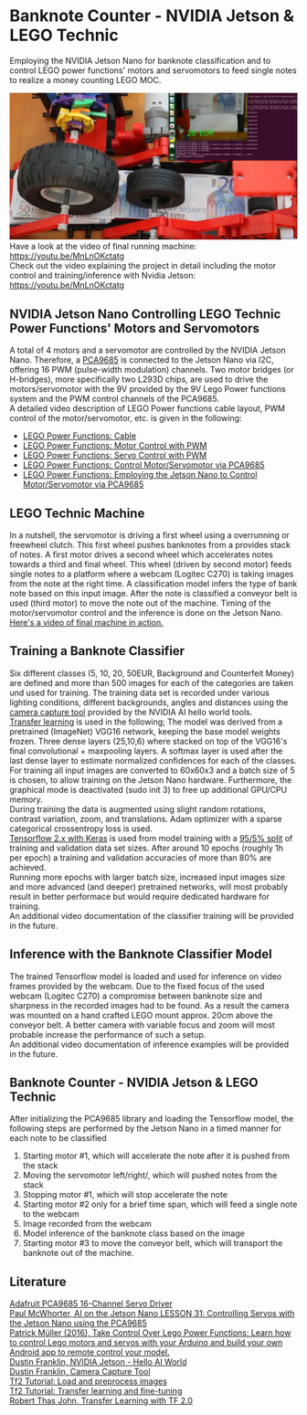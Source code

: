 # Banknote Counter - NVIDIA Jetson & LEGO Technic 
Employing the NVIDIA Jetson Nano for banknote classification and to control LEGO power functions' motors and servomotors to feed single notes to realize a money counting LEGO MOC.

[<img src="./readme_images/MachineRun.JPG">](https://youtu.be/MnLnOKctatg)
Have a look at the video of final running machine: https://youtu.be/MnLnOKctatg <br>
Check out the video explaining the project in detail including the motor control and training/inference with Nvidia Jetson: https://youtu.be/MnLnOKctatg


## NVIDIA Jetson Nano Controlling LEGO Technic Power Functions' Motors and Servomotors
A total of 4 motors and a servomotor are controlled by the NVIDIA Jetson Nano. Therefore, a [PCA9685](https://learn.adafruit.com/16-channel-pwm-servo-driver?view=all) is connected to the Jetson Nano via I2C, offering 16 PWM (pulse-width modulation) channels. Two motor bridges (or H-bridges), more specifically two L293D chips, are used to drive the motors/servomotor with the 9V provided by the 9V Lego Power functions system and the PWM control channels of the PCA9685. <br>
A detailed video description of LEGO Power functions cable layout, PWM control of the motor/servomotor, etc. is given in the following:
- [LEGO Power Functions: Cable](https://youtu.be/tz1G_6vbO7Q)
- [LEGO Power Functions: Motor Control with PWM](https://youtu.be/gAPn_Jquxaw)
- [LEGO Power Functions: Servo Control with PWM](https://youtu.be/go4wQMvq7KU)
- [LEGO Power Functions: Control Motor/Servomotor via PCA9685](https://youtu.be/trT_Crm-CWE)
- [LEGO Power Functions: Employing the Jetson Nano to Control Motor/Servomotor via PCA9685](https://youtu.be/D2gSvXo0qT8)

## LEGO Technic Machine
In a nutshell, the servomotor is driving a first wheel using a overrunning or freewheel clutch. This first wheel pushes banknotes from a provides stack of notes. A first motor drives a second wheel which accelerates notes towards a third and final wheel. This wheel (driven by second motor) feeds single notes to a platform where a webcam (Logitec C270) is taking images from the note at the right time. A classification model infers the type of bank note based on this input image. After the note is classified a conveyor belt is used (third motor) to move the note out of the machine. Timing of the motor/servomotor control and the inference is done on the Jetson Nano. [Here's a video of final machine in action.](https://youtu.be/MnLnOKctatg)

## Training a Banknote Classifier
Six different classes (5, 10, 20, 50EUR, Background and Counterfeit Money) are defined and more than 500 images for each of the categories are taken und used for training. 
The training data set is recorded under various lighting conditions, different backgrounds, angles and distances using the [camera capture tool](https://github.com/dusty-nv/jetson-inference/blob/master/docs/pytorch-collect.md) provided by the NVIDIA AI hello world tools. <br>
[Transfer learning](https://towardsdatascience.com/transfer-learning-with-tf-2-0-ff960901046d) is used in the following; 
The model was derived from a pretrained (ImageNet) VGG16 network, keeping the base model weights frozen.
Three dense layers (25,10,6) where stacked on top of the VGG16's final convolutional + maxpooling layers. 
A softmax layer is used after the last dense layer to estimate normalized confidences for each of the classes. <br>
For training all input images are converted to 60x60x3 and a batch size of 5 is chosen, to allow training on the Jetson Nano hardware. Furthermore, the graphical mode is deactivated (sudo init 3) to free up additional GPU/CPU memory. <br>
During training the data is augmented using slight random rotations, contrast variation, zoom, and translations. Adam optimizer with a sparse categorical crossentropy loss is used.<br> 
[Tensorflow 2.x with Keras](https://www.tensorflow.org/tutorials/images/transfer_learning) is used from model training with a [95/5% split](https://www.tensorflow.org/tutorials/load_data/images) of training and validation data set sizes. 
After around 10 epochs (roughly 1h per epoch) a training and validation accuracies of more than 80% are achieved. <br>
Running more epochs with larger batch size, increased input images size and more advanced (and deeper) pretrained networks, will most probably result in better performace but would require dedicated hardware for training. <br>
An additional video documentation of the classifier training will be provided in the future. 

## Inference with the Banknote Classifier Model
The trained Tensorflow model is loaded and used for inference on video frames provided by the webcam. Due to the fixed focus of the used webcam (Logitec C270) a compromise between banknote size and sharpness in the recorded images had to be found. As a result the camera was mounted on a hand crafted LEGO mount approx. 20cm above the conveyor belt. A better camera with variable focus and zoom will most probable increase the performance of such a setup.<br>
An additional video documentation of inference examples will be provided in the future. 

## Banknote Counter - NVIDIA Jetson & LEGO Technic 
After initializing the PCA9685 library and loading the Tensorflow model, the following steps are performed by the Jetson Nano in a timed manner for each note to be classified
1) Starting motor #1, which will accelerate the note after it is pushed from the stack
2) Moving the servomotor left/right/, which will pushed notes from the stack 
3) Stopping motor #1, which will stop accelerate the note
4) Starting motor #2 only for a brief time span, which will feed a single note to the webcam
5) Image recorded from the webcam
6) Model inference of the banknote class based on the image 
7) Starting motor #3 to move the conveyor belt, which will transport the banknote out of the machine. 

## Literature
[Adafruit PCA9685 16-Channel Servo Driver](https://learn.adafruit.com/16-channel-pwm-servo-driver?view=all)<br>
[Paul McWhorter, AI on the Jetson Nano LESSON 31: Controlling Servos with the Jetson Nano using the PCA9685](https://youtu.be/8YKAtpPSEOk)<br>
[Patrick Müller (2016), Take Control Over Lego Power Functions: Learn how to control Lego motors and servos with your Arduino and build your own Android app to remote control your model.](https://create.arduino.cc/projecthub/Notthemarsian/take-control-over-lego-power-functions-ee0bfa)<br>
[Dustin Franklin, NVIDIA Jetson - Hello AI World](https://github.com/dusty-nv/jetson-inference)<br>
[Dustin Franklin, Camera Capture Tool](https://github.com/dusty-nv/jetson-inference/blob/master/docs/pytorch-collect.md)<br>
[Tf2 Tutorial: Load and preprocess images](https://www.tensorflow.org/tutorials/load_data/images)<br>
[Tf2 Tutorial: Transfer learning and fine-tuning](https://www.tensorflow.org/tutorials/images/transfer_learning) <br>
[Robert Thas John, Transfer Learning with TF 2.0](https://towardsdatascience.com/transfer-learning-with-tf-2-0-ff960901046d)<br>
